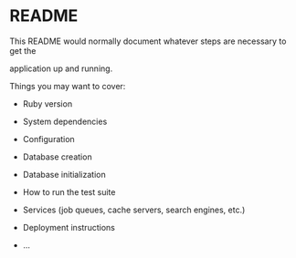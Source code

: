 # README

This README would normally document whatever steps are necessary to get the                     

application up and running.      

Things you may want to cover:                                                            
                          
* Ruby version        

* System dependencies                                    
                        
* Configuration     

* Database creation  

* Database initialization    

* How to run the test suite

* Services (job queues, cache servers, search engines, etc.)

* Deployment instructions
  
* ...
